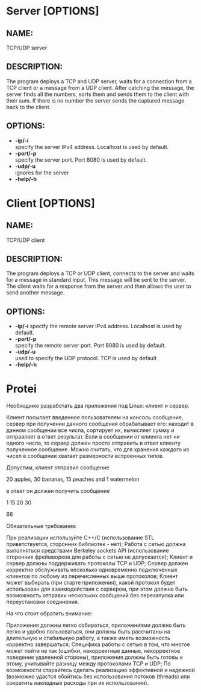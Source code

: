 # Server [OPTIONS]  
## NAME:  
  TCP/UDP server   
## DESCRIPTION:  
  The program deploys a TCP and UDP server, waits for a connection from a TCP client or a message from a UDP client. After catching the message, the server finds all the numbers, sorts them and sends them to the client with their sum. If there is no number the server sends the captured message back to the client.
## OPTIONS:  
* __-ip/-i__  
	<ip> specify the server IPv4 address. Localhost is used by default.    
* __-port/-p__  
	<port> specify the server port. Port 8080 is used by default.  
* __-udp/-u__  
	ignores for the server 
* __-help/-h__    

# Client [OPTIONS]  
## NAME:  
  TCP/UDP client   
## DESCRIPTION:  
  The program deploys a TCP or UDP client, connects to the server and waits for a message in standard input. This message will be sent to the server. The client waits for a response from the server and then allows the user to send another message.  
## OPTIONS:  
* __-ip/-i__
	<ip> specify the remote server IPv4 address. Localhost is used by default.    
* __-port/-p__  
	<port> specify the remote server port. Port 8080 is used by default.  
* __-udp/-u__  
	used to specify the UDP protocol. TCP is used by default  
* __-help/-h__    




# Protei

Необходимо разработать два приложения под Linux: клиент и сервер.

Клиент посылает введенное пользователем на консоль сообщение, сервер при получении данного сообщения обрабатывает его: находит в данном сообщении все числа, сортирует их, вычисляет сумму и отправляет в ответ результат. Если в сообщении от клиента нет ни одного числа, то сервер должен просто отправить в ответ клиенту полученное сообщение. Можно считать, что для хранения каждого из чисел в сообщении хватает размерности встроенных типов.


Допустим, клиент отправил сообщение

20 apples, 30 bananas, 15 peaches and 1 watermelon

в ответ он должен получить сообщение

1 15 20 30

66


Обязательные требования:

При реализации используйте С++/C (использование STL приветствуется, сторонних библиотек - нет);
Работа с сетью должна выполняться средствами Berkeley sockets API (использование сторонних фреймворков для работы с сетью не допускается);
Клиент и сервер должны поддерживать протоколы TCP и UDP;
Сервер должен корректно обслуживать несколько одновременно подключенных клиентов по любому из перечисленных выше протоколов;
Клиент может выбирать (при старте приложения), какой протокол будет использован для взаимодействия с сервером, при этом должна быть возможность отправки нескольких сообщений без перезапуска или переустановки соединения.

На что стоит обратить внимание:

Приложения должны легко собираться, приложениями должно быть легко и удобно пользоваться, они должны быть рассчитаны на длительную и стабильную работу, а также иметь возможность корректно завершаться;
Специфика работы с сетью в том, что многое может пойти не так (ошибки, некорректные данные, некорректное поведение удаленной стороны), приложения должны быть готовы к этому, учитывайте разницу между протоколами TCP и UDP;
По возможности старайтесь сделать реализацию эффективной и надежной (возможно удастся обойтись без использования потоков (threads) или сократить накладные расходы при их использовании).
